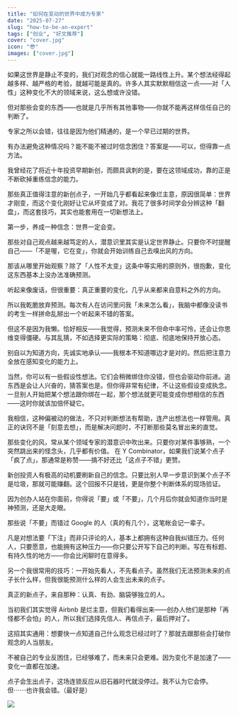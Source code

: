 ```yaml
---
title: "如何在变动的世界中成为专家"
date: "2025-07-27"
slug: "how-to-be-an-expert"
tags: ["创业", "好文推荐"]
cover: "cover.jpg"
icon: "😎"
images: ["cover.jpg"]
---
```

如果这世界是静止不变的，我们对观念的信心就能一路线性上升。某个想法经得起越多样、越严格的考验，就越可能是真的。许多人其实默默相信这一点——对「人性」这种变化不大的领域来说，这么想或许没错。



但对那些会变的东西——也就是几乎所有其他事物——你就不能再这样信任自己的判断了。



专家之所以会错，往往是因为他们精通的，是一个早已过期的世界。



有办法避免这种情况吗？能不能不被过时信念困住？答案是——可以，但得靠一点方法。



我曾经花了将近十年投资早期新创，而颇具讽刺的是，要在这领域成功，靠的正是不断砍掉重练信念的能力。



那些真正值得注意的新创点子，一开始几乎都看起来像烂主意，原因很简单：世界才刚变，而这个变化刚好让它从坏变成了对。我花了很多时间学会分辨这种「翻盘」，而这套技巧，其实也能套用在一切新想法上。



第一步，养成一种信念：世界一定会变。



那些对自己观点越来越笃定的人，潜意识里其实是认定世界静止。只要你不时提醒自己——「不是喔，它在变」，你就会开始训练自己去嗅出风的方向。



那该从哪里开始观察？除了「人性不太变」这条中等实用的原则外，很抱歉，变化这东西基本上没办法准确预测。



听起来像废话，但很重要：真正重要的变化，几乎从来都来自意料之外的方向。



所以我乾脆放弃预测。每次有人在访问里问我「未来怎么看」，我脑中都像没读书的考生一样拼命乱掰出一个听起来不错的答案。



但这不是因为我懒。恰好相反——我觉得，预测未来不但命中率可怜，还会让你思维变得僵硬。与其乱猜，不如选择更实际的策略：彻底、彻底地保持开放心态。



别自以为知道方向，先诚实地承认——我根本不知道哪边才是对的。然后把注意力全放在感知变化的能力上。



当然，你可以有一些假设性想法。它们会稍微绑住你没错，但也会驱动你前进。追东西是会让人兴奋的，猜答案也是。但你得非常有纪律，不让这些假设变成执念。
一旦别人开始把某个想法跟你绑在一起，那个想法就更可能变成你想相信的东西——这时你就该加倍怀疑它。



我相信，这种偏被动的做法，不只对判断想法有帮助，连产出想法也一样管用。真正的诀窍不是「刻意去想」，而是解决问题时，不打断那些莫名冒出来的直觉。



那些变化的风，常从某个领域专家的潜意识中吹出来。只要你对某件事够熟，一个突然跳出来的怪念头，几乎都有价值。
在 Y Combinator，如果我们说某个点子「疯了点」，那通常是称赞——搞不好还比「这点子不错」更赞。



新创投资人有极高的动机要刷新自己的信念。只要比别人早一步意识到某个点子不是垃圾，那就可能赚翻。这个回报不只是钱，更是你整个判断体系的现场验证。



因为创办人站在你面前，你得说「要」或「不要」，几个月后你就会知道你当时是神预测，还是大走眼。



那些说「不要」而错过 Google 的人（真的有几个），这笔帐会记一辈子。



凡是对想法要「下注」而非只评论的人，基本上都拥有这种自我纠错压力。任何人，只要愿意，也能拥有这种压力——你只要公开写下自己的判断。写在有标题、有持久性的地方——你会比闲聊时在意得多。



另一个我很常用的技巧：一开始先看人，不先看点子。虽然我们无法预测未来的点子长什么样，但我很能预测什么样的人会生出未来的点子。



真正的新点子，来自那种：认真、有劲、脑袋够独立的人。



当初我们其实觉得 Airbnb 是烂主意，但我们看得出来——创办人他们是那种「再怪都不会怕」的人，所以我们选择先信人、再信点子，最后押对了。



这招其实通用：想要快一点知道自己什么观念已经过时了？那就去跟那些会打破你观念的人当朋友。



不被自己的专业反困住，已经够难了，而未来只会更难。因为变化不是加速了——变化一直都在加速。



点子会生出点子，这场连锁反应从旧石器时代就没停过。我不认为它会停。
但⋯⋯也许我会错。（最好是）




![](https://prod-files-secure.s3.us-west-2.amazonaws.com/112d0858-5090-4d34-a606-b75eb8d65fd2/46476355-9cf3-4e99-9b7a-3531bc426380/1000202064.png?X-Amz-Algorithm=AWS4-HMAC-SHA256&X-Amz-Content-Sha256=UNSIGNED-PAYLOAD&X-Amz-Credential=ASIAZI2LB466U5TGWYKE%2F20250809%2Fus-west-2%2Fs3%2Faws4_request&X-Amz-Date=20250809T081717Z&X-Amz-Expires=3600&X-Amz-Security-Token=IQoJb3JpZ2luX2VjEH0aCXVzLXdlc3QtMiJHMEUCIQD63lKbqSwYq5I1Lr%2BlgBTt%2B6IkUSnk3z1d5WYhl%2BShwwIgASQnk1GO09qIRBlGGL82IxE7pb8ewdtNXqjJWUKKHMoqiAQItv%2F%2F%2F%2F%2F%2F%2F%2F%2F%2FARAAGgw2Mzc0MjMxODM4MDUiDLSAbB8AGjTnF%2BxfgircA1aLq70quuzBgqVnRF6FIyk37wxHLHQBT4jEVIqosu%2FTmmqLuOnUFHBd3xv8uXycACwi6m4%2FLnx9l%2Bsc6%2B1lt9wWysXLgrLX2igNjVTX0TK489v4qS69q%2BPtO4MSvTlRk0GxE6pBu56%2BBTh5MrDGRpn6sL9S3EdXzx%2FrtKihFIQPdapNVBxAEL9bwBWaDX7QUjJnhjgRu1ezR8YFBusq1wD5A1mOzkz8xPfVQ6uYL88MHfU6jfoJFftlMeklBgzvMwFd7tzsAfYm%2F%2F7v7oV8B9M5bUFbCnL9n7gHTQyrcvpytkJsHDnM8bPNJDOe1Qt%2BKBpF20UzlOv0DFDczvGgXWmc3GfVmu07L%2FQF2J5Q%2BPQhqUR2edNnc8wySt%2F%2Fn6NPxZzHhzRPsm%2BBGAeel6qnWZ%2BFF3XIotgw5qnzfBna9uKoju59DFAZqC6jw3Q1Jw6T%2FB4aky3gtzHQxDOjx%2FPtFpWZbMJx1fz%2BMDkGB5sNb7rzYqH24VeIODm1RhUOZ7SoIJBCiicf8NNFOdo4a2%2FMlmk9i6EHHJvQ%2FXn03cD1a9WQq0gdS5y2rw0YBkYha3GAh2SQ19278SqpP9nWTCfylRjJ8K%2FFaoFRNfegaTtn7BxW59sVfTChJKLqbZsMMM%2Bq28QGOqUBGd%2BumFcN8u03AaSlwfviTR0VsgejEtDiE%2BZHEuVlATd5%2BoFwDslhWUY7jDMfShfPfLzkBgikO7wFfb77S241ZglkkZ%2FgnRPyIiYmJAqXxq3zTj%2B9z7ajN6ICop6mw7o8ZVTxKrgM%2B67U2wYoGTXUkJ0aIrm%2Bs7JsAJUy74c6jK%2FuAQiC%2FpIZ8g7mOr7z5SwOAjRu3Ywt%2FhR6kxWRRdf0n7iyoTVN&X-Amz-Signature=a59f9e6c01aac7a2ac7f5f3024b5ae41742dc7c44853246fa561267103d17929&X-Amz-SignedHeaders=host&x-amz-checksum-mode=ENABLED&x-id=GetObject)

